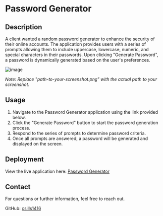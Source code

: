 # Password Generator

## Description

A client wanted a random password generator to enhance the security of their online accounts. The application provides users with a series of prompts allowing them to include uppercase, lowercase, numeric, and special characters in their passwords. Upon clicking "Generate Password", a password is dynamically generated based on the user's preferences.

![image](https://github.com/csills1416/Random-Password-Generator/assets/71670415/cf1431de-7e3d-4815-aa49-77344f3ba5e5)


*Note: Replace "path-to-your-screenshot.png" with the actual path to your screenshot.*

## Usage

1. Navigate to the Password Generator application using the link provided below.
2. Click the "Generate Password" button to start the password generation process.
3. Respond to the series of prompts to determine password criteria.
4. Once all prompts are answered, a password will be generated and displayed on the screen.

## Deployment

View the live application here: [Password Generator](https://csills1416.github.io/Random-Password-Generator/)

## Contact

For questions or further information, feel free to reach out.

GitHub: [csills1416](https://github.com/csills1416)
